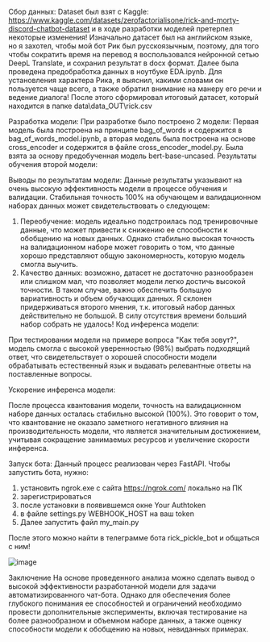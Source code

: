 Сбор данных:
Dataset был взят с Kaggle: https://www.kaggle.com/datasets/zerofactorialisone/rick-and-morty-discord-chatbot-dataset и в ходе разработки моделей претерпел некоторые изменения! Изначально датасет был на английском языке, но я захотел, чтобы мой бот Рик был русскоязычным, поэтому, для того чтобы сократить время на перевод я воспользовался нейронной сетью DeepL Translate, и сохранил результат в docx формат. Далее была проведена предобработка данных в ноутбуке EDA.ipynb. Для установления характера Рика, я выяснил, какими словами он пользуется чаще всего, а также обратил внимание на манеру его речи и ведение диалога! После этого сформировал итоговый датасет, который находится в папке data\data_OUT\rick.csv

Разработка модели:
При разработке было построено 2 модели:
Первая модель была построена на принципе bag_of_words и содержится в bag_of_words_model.ipynb, а вторая модель была построена на основе cross_encoder и содержится в файле cross_encoder_model.py. Была взята за основу предобученная модель bert-base-uncased.
Результаты обучения второй модели: 
 
Выводы по результатам модели:
Данные результаты указывают на очень высокую эффективность модели в процессе обучения и валидации. Стабильная точность 100% на обучающем и валидационном наборах данных может свидетельствовать о следующем:
1.	Переобучение: модель идеально подстроилась под тренировочные данные, что может привести к снижению ее способности к обобщению на новых данных. Однако стабильно высокая точность на валидационном наборе может говорить о том, что данные хорошо представляют общую закономерность, которую модель смогла выучить.
2.	Качество данных: возможно, датасет не достаточно разнообразен или слишком мал, что позволяет модели легко достичь высокой точности. В таком случае, важно обеспечить большую вариативность и объем обучающих данных.
Я склонен придерживаться второго мнения, т.к. итоговый набор данных действительно не большой. В силу отсутствия времени больший набор собрать не удалось!
Код инференса модели:
 
При тестировании модели на примере вопроса "Как тебя зовут?", модель смогла с высокой уверенностью (98%) выбрать подходящий ответ, что свидетельствует о хорошей способности модели обрабатывать естественный язык и выдавать релевантные ответы на поставленные вопросы.

Ускорение инференса модели:
 
После процесса квантования модели, точность на валидационном наборе данных осталась стабильно высокой (100%). Это говорит о том, что квантование не оказало заметного негативного влияния на производительность модели, что является значительным достижением, учитывая сокращение занимаемых ресурсов и увеличение скорости инференса.
 

Запуск бота:
Данный процесс реализован через FastAPI.
Чтобы запустить бота, нужно:
1. установить ngrok.exe с сайта https://ngrok.com/ локально на ПК
2. зарегистрироваться
3. после установки в появившемся окне Your Authtoken
4. в файле settings.py WEBHOOK_HOST на ваш token
5. Далее запустить файл my_main.py

После этого можно найти в телеграмме бота rick_pickle_bot и общаться с ним!

 ![image](https://github.com/NeKonnnn/MIPT_HW/assets/91149797/7ed04e75-0182-457a-ab56-325c4d3f964c)


Заключение
На основе проведенного анализа можно сделать вывод о высокой эффективности разработанной модели для задачи автоматизированного чат-бота. Однако для обеспечения более глубокого понимания ее способностей и ограничений необходимо провести дополнительные эксперименты, включая тестирование на более разнообразном и объемном наборе данных, а также оценку способности модели к обобщению на новых, невиданных примерах.

